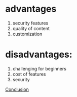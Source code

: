 # advantages
1. security features
2. quality of content
3. customization

# disadvantages:
1. challenging for beginners
2. cost of features
3. security

[Conclusion](Conclusion.md)

